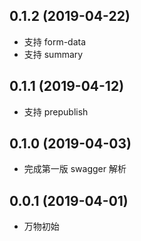 ## 0.1.2 (2019-04-22)

- 支持 form-data
- 支持 summary

## 0.1.1 (2019-04-12)

- 支持 prepublish

## 0.1.0 (2019-04-03)

- 完成第一版 swagger 解析

## 0.0.1 (2019-04-01)

- 万物初始

